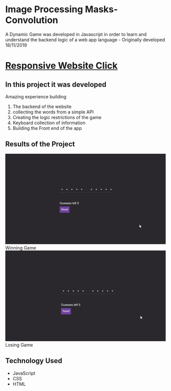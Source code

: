 # Image Processing Masks-Convolution

A Dynamic Game was developed in Javascript in order to learn and understand the backend logic of a web app language - Originally developed 18/11/2019

# [Responsive Website Click](https://drea.netlify.app/)


## In this project it was developed 
Amazing experience building 
1. The backend of the website
2. collecting the words from a simple API
3. Creating the logic restrictions of the game
4. Keyboard collection of information
5. Building the Front end of the app

## Results of the Project 
<img src="Images/PlayingWinningGAme.gif" width="600">
Winning Game
<img src="Images/PlayingLosingGame.gif" width="600">
Losing Game 


## Technology Used 
- JavaScript
- CSS
- HTML
